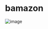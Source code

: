 # bamazon
![image](https://cloud.githubusercontent.com/assets/22857576/25289609/4cefb0fc-2698-11e7-9909-a6e1cb43f4c0.png)
